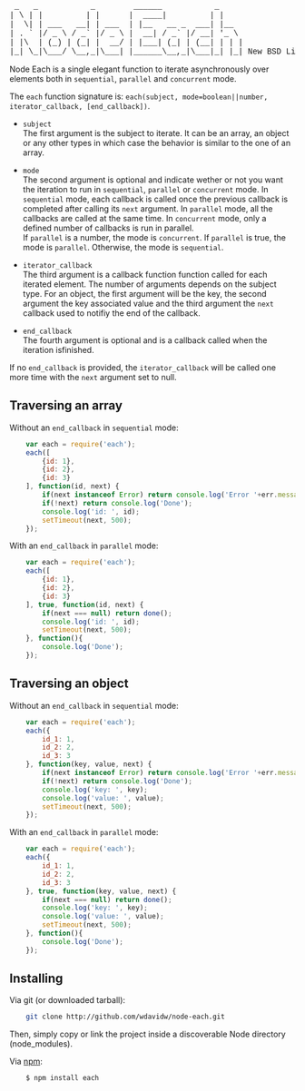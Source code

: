 
<pre style="font-family:courier">
 _   _           _        ______           _     
| \ | |         | |      |  ____|         | |    
|  \| | ___   __| | ___  | |__   __ _  ___| |__  
| . ` |/ _ \ / _` |/ _ \ |  __| / _` |/ __| '_ \ 
| |\  | (_) | (_| |  __/ | |___| (_| | (__| | | |
|_| \_|\___/ \__,_|\___| |______\__,_|\___|_| |_| New BSD License
</pre>

Node Each is a single elegant function to iterate asynchronously over elements 
both in `sequential`, `parallel` and `concurrent` mode.

The `each` function signature is: `each(subject, mode=boolean||number, iterator_callback, [end_callback])`.

-   `subject`   
    The first argument is the subject to iterate. It can be an array, an object or 
    any other types in which case the behavior is similar to the one of an array.

-   `mode`   
    The second argument is optional and indicate wether or not you want the 
    iteration to run in `sequential`, `parallel` or `concurrent` mode. In 
    `sequential` mode, each callback is called once the previous callback is 
    completed after calling its `next` argument. In `parallel` mode, all the 
    callbacks are called at the same time. In `concurrent` mode, only a defined 
    number of callbacks is run in parallel.   
    If `parallel` is a number, the mode is `concurrent`.
    If `parallel` is true, the mode is `parallel`.
    Otherwise, the mode is `sequential`.

-   `iterator_callback`   
    The third argument is a callback function function called for each iterated 
    element. The number of arguments depends on the subject type. For an object, 
    the first argument will be the key, the second argument the key associated 
    value and the third argument the `next` callback used to notifiy the end of 
    the callback.

-   `end_callback`   
    The fourth argument is optional and is a callback called when the iteration 
    isfinished.

If no `end_callback` is provided, the `iterator_callback` will be called one more 
time with the `next` argument set to null.

Traversing an array
-------------------

Without an `end_callback` in `sequential` mode:

```javascript
    var each = require('each');
    each([
        {id: 1},
        {id: 2},
        {id: 3}
    ], function(id, next) {
        if(next instanceof Error) return console.log('Error '+err.message);
        if(!next) return console.log('Done');
        console.log('id: ', id);
        setTimeout(next, 500);
    });
```

With an `end_callback` in `parallel` mode:

```javascript
    var each = require('each');
    each([
        {id: 1},
        {id: 2},
        {id: 3}
    ], true, function(id, next) {
        if(next === null) return done();
        console.log('id: ', id);
        setTimeout(next, 500);
    }, function(){
        console.log('Done');
    });
```

Traversing an object
--------------------

Without an `end_callback` in `sequential` mode:

```javascript
    var each = require('each');
    each({
        id_1: 1,
        id_2: 2,
        id_3: 3
    }, function(key, value, next) {
        if(next instanceof Error) return console.log('Error '+err.message);
        if(!next) return console.log('Done');
        console.log('key: ', key);
        console.log('value: ', value);
        setTimeout(next, 500);
    });
```

With an `end_callback` in `parallel` mode:

```javascript
    var each = require('each');
    each({
        id_1: 1,
        id_2: 2,
        id_3: 3
    }, true, function(key, value, next) {
        if(next === null) return done();
        console.log('key: ', key);
        console.log('value: ', value);
        setTimeout(next, 500);
    }, function(){
        console.log('Done');
    });
```

Installing
----------

Via git (or downloaded tarball):

```bash
    git clone http://github.com/wdavidw/node-each.git
```

Then, simply copy or link the project inside a discoverable Node directory (node_modules).

Via [npm](http://github.com/isaacs/npm):

```bash
    $ npm install each
```
